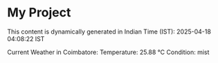 # My Project

This content is dynamically generated in Indian Time (IST): 2025-04-18 04:08:22 IST


Current Weather in Coimbatore:
Temperature: 25.88 °C
Condition: mist
